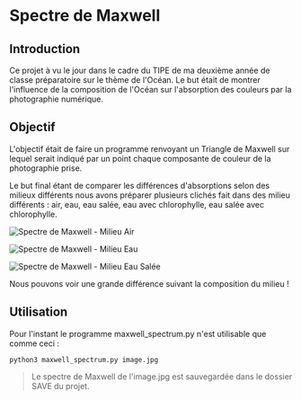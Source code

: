 # Spectre de Maxwell

## Introduction
Ce projet à vu le jour dans le cadre du TIPE de ma deuxième année de classe préparatoire sur le thème de l'Océan.
Le but était de montrer l'influence de la composition de l'Océan sur l'absorption des couleurs par la photographie numérique.

## Objectif
L'objectif était de faire un programme renvoyant un Triangle de Maxwell sur lequel serait indiqué par un point chaque composante de couleur de la photographie prise.

Le but final étant de comparer les différences d'absorptions selon des milieux différents nous avons préparer plusieurs clichés fait dans des milieu différents : air, eau, eau salée, eau avec chlorophylle, eau salée avec chlorophylle.

![Spectre de Maxwell - Milieu Air](https://user-images.githubusercontent.com/64831056/177938453-f8d6ecda-ec34-472a-b0f1-e16e89ce64c1.png "Spectre de Maxwell - Milieu Air")

![Spectre de Maxwell - Milieu Eau](https://user-images.githubusercontent.com/64831056/177938531-0f763046-d5aa-4ff2-8ae1-04fef7fdc9a8.png "Spectre de Maxwell - Milieu Eau")

![Spectre de Maxwell - Milieu Eau Salée](https://user-images.githubusercontent.com/64831056/177938526-1e0cd06e-5cac-46ba-92c7-c63e61822fb9.png "Spectre de Maxwell - Milieu Eau Salée")

Nous pouvons voir une grande différence suivant la composition du milieu !

## Utilisation
Pour l'instant le programme maxwell_spectrum.py n'est utilisable que comme ceci :

    python3 maxwell_spectrum.py image.jpg
    

> Le spectre de Maxwell de l'image.jpg est sauvegardée dans le dossier SAVE du projet.
